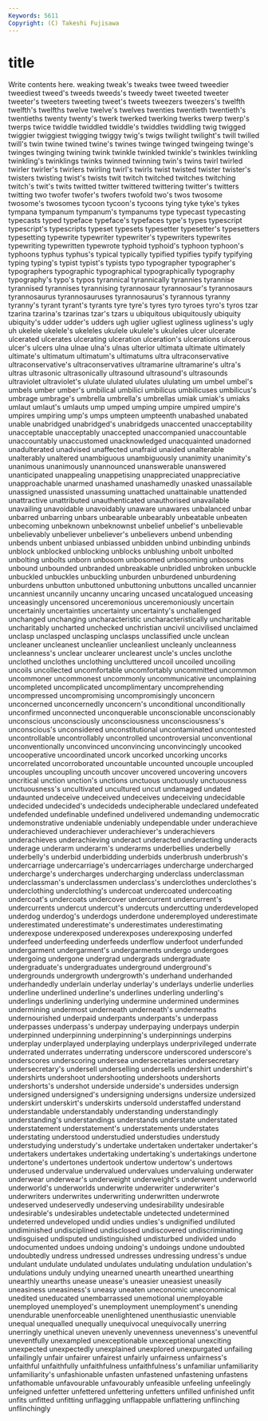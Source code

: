 ```yaml
---
Keywords: 5611 
Copyright: (C) Takeshi Fujisawa
---
```


# title

Write contents here.
weaking tweak's
tweaks twee tweed tweedier tweediest tweed's tweeds tweeds's tweedy tweet
tweeted tweeter tweeter's tweeters tweeting tweet's tweets tweezers tweezers's twelfth
twelfth's twelfths twelve twelve's twelves twenties twentieth twentieth's twentieths twenty
twenty's twerk twerked twerking twerks twerp twerp's twerps twice twiddle
twiddled twiddle's twiddles twiddling twig twigged twiggier twiggiest twigging twiggy
twig's twigs twilight twilight's twill twilled twill's twin twine twined
twine's twines twinge twinged twingeing twinge's twinges twinging twining twink
twinkle twinkled twinkle's twinkles twinkling twinkling's twinklings twinks twinned twinning
twin's twins twirl twirled twirler twirler's twirlers twirling twirl's twirls
twist twisted twister twister's twisters twisting twist's twists twit twitch
twitched twitches twitching twitch's twit's twits twitted twitter twittered twittering
twitter's twitters twitting two twofer twofer's twofers twofold two's twos
twosome twosome's twosomes tycoon tycoon's tycoons tying tyke tyke's tykes
tympana tympanum tympanum's tympanums type typecast typecasting typecasts typed typeface
typeface's typefaces type's types typescript typescript's typescripts typeset typesets typesetter
typesetter's typesetters typesetting typewrite typewriter typewriter's typewriters typewrites typewriting typewritten
typewrote typhoid typhoid's typhoon typhoon's typhoons typhus typhus's typical typically
typified typifies typify typifying typing typing's typist typist's typists typo
typographer typographer's typographers typographic typographical typographically typography typography's typo's typos
tyrannical tyrannically tyrannies tyrannise tyrannised tyrannises tyrannising tyrannosaur tyrannosaur's tyrannosaurs
tyrannosaurus tyrannosauruses tyrannosaurus's tyrannous tyranny tyranny's tyrant tyrant's tyrants tyre
tyre's tyres tyro tyroes tyro's tyros tzar tzarina tzarina's tzarinas
tzar's tzars u ubiquitous ubiquitously ubiquity ubiquity's udder udder's udders
ugh uglier ugliest ugliness ugliness's ugly uh ukelele ukelele's ukeleles
ukulele ukulele's ukuleles ulcer ulcerate ulcerated ulcerates ulcerating ulceration ulceration's
ulcerations ulcerous ulcer's ulcers ulna ulnae ulna's ulnas ulterior ultimata
ultimate ultimately ultimate's ultimatum ultimatum's ultimatums ultra ultraconservative ultraconservative's ultraconservatives
ultramarine ultramarine's ultra's ultras ultrasonic ultrasonically ultrasound ultrasound's ultrasounds ultraviolet
ultraviolet's ululate ululated ululates ululating um umbel umbel's umbels umber
umber's umbilical umbilici umbilicus umbilicuses umbilicus's umbrage umbrage's umbrella umbrella's
umbrellas umiak umiak's umiaks umlaut umlaut's umlauts ump umped umping
umpire umpired umpire's umpires umpiring ump's umps umpteen umpteenth unabashed
unabated unable unabridged unabridged's unabridgeds unaccented unacceptability unacceptable unacceptably unaccepted
unaccompanied unaccountable unaccountably unaccustomed unacknowledged unacquainted unadorned unadulterated unadvised unaffected
unafraid unaided unalterable unalterably unaltered unambiguous unambiguously unanimity unanimity's unanimous
unanimously unannounced unanswerable unanswered unanticipated unappealing unappetising unappreciated unappreciative unapproachable
unarmed unashamed unashamedly unasked unassailable unassigned unassisted unassuming unattached unattainable
unattended unattractive unattributed unauthenticated unauthorised unavailable unavailing unavoidable unavoidably unaware
unawares unbalanced unbar unbarred unbarring unbars unbearable unbearably unbeatable unbeaten
unbecoming unbeknown unbeknownst unbelief unbelief's unbelievable unbelievably unbeliever unbeliever's unbelievers
unbend unbending unbends unbent unbiased unbiassed unbidden unbind unbinding unbinds
unblock unblocked unblocking unblocks unblushing unbolt unbolted unbolting unbolts unborn
unbosom unbosomed unbosoming unbosoms unbound unbounded unbranded unbreakable unbridled unbroken
unbuckle unbuckled unbuckles unbuckling unburden unburdened unburdening unburdens unbutton unbuttoned
unbuttoning unbuttons uncalled uncannier uncanniest uncannily uncanny uncaring uncased uncatalogued
unceasing unceasingly uncensored unceremonious unceremoniously uncertain uncertainly uncertainties uncertainty uncertainty's
unchallenged unchanged unchanging uncharacteristic uncharacteristically uncharitable uncharitably uncharted unchecked unchristian
uncivil uncivilised unclaimed unclasp unclasped unclasping unclasps unclassified uncle unclean
uncleaner uncleanest uncleanlier uncleanliest uncleanly uncleanness uncleanness's unclear unclearer unclearest
uncle's uncles unclothe unclothed unclothes unclothing uncluttered uncoil uncoiled uncoiling
uncoils uncollected uncomfortable uncomfortably uncommitted uncommon uncommoner uncommonest uncommonly uncommunicative
uncomplaining uncompleted uncomplicated uncomplimentary uncomprehending uncompressed uncompromising uncompromisingly unconcern unconcerned
unconcernedly unconcern's unconditional unconditionally unconfirmed unconnected unconquerable unconscionable unconscionably unconscious
unconsciously unconsciousness unconsciousness's unconscious's unconsidered unconstitutional uncontaminated uncontested uncontrollable uncontrollably
uncontrolled uncontroversial unconventional unconventionally unconvinced unconvincing unconvincingly uncooked uncooperative uncoordinated
uncork uncorked uncorking uncorks uncorrelated uncorroborated uncountable uncounted uncouple uncoupled
uncouples uncoupling uncouth uncover uncovered uncovering uncovers uncritical unction unction's
unctions unctuous unctuously unctuousness unctuousness's uncultivated uncultured uncut undamaged undated
undaunted undeceive undeceived undeceives undeceiving undecidable undecided undecided's undecideds undecipherable
undeclared undefeated undefended undefinable undefined undelivered undemanding undemocratic undemonstrative undeniable
undeniably undependable under underachieve underachieved underachiever underachiever's underachievers underachieves underachieving
underact underacted underacting underacts underage underarm underarm's underarms underbellies underbelly
underbelly's underbid underbidding underbids underbrush underbrush's undercarriage undercarriage's undercarriages undercharge
undercharged undercharge's undercharges undercharging underclass underclassman underclassman's underclassmen underclass's underclothes
underclothes's underclothing underclothing's undercoat undercoated undercoating undercoat's undercoats undercover undercurrent
undercurrent's undercurrents undercut undercut's undercuts undercutting underdeveloped underdog underdog's underdogs
underdone underemployed underestimate underestimated underestimate's underestimates underestimating underexpose underexposed underexposes
underexposing underfed underfeed underfeeding underfeeds underflow underfoot underfunded undergarment undergarment's
undergarments undergo undergoes undergoing undergone undergrad undergrads undergraduate undergraduate's undergraduates
underground underground's undergrounds undergrowth undergrowth's underhand underhanded underhandedly underlain underlay
underlay's underlays underlie underlies underline underlined underline's underlines underling underling's
underlings underlining underlying undermine undermined undermines undermining undermost underneath underneath's
underneaths undernourished underpaid underpants underpants's underpass underpasses underpass's underpay underpaying
underpays underpin underpinned underpinning underpinning's underpinnings underpins underplay underplayed underplaying
underplays underprivileged underrate underrated underrates underrating underscore underscored underscore's underscores
underscoring undersea undersecretaries undersecretary undersecretary's undersell underselling undersells undershirt undershirt's
undershirts undershoot undershooting undershoots undershorts undershorts's undershot underside underside's undersides
undersign undersigned undersigned's undersigning undersigns undersize undersized underskirt underskirt's underskirts
undersold understaffed understand understandable understandably understanding understandingly understanding's understandings understands
understate understated understatement understatement's understatements understates understating understood understudied understudies
understudy understudying understudy's undertake undertaken undertaker undertaker's undertakers undertakes undertaking
undertaking's undertakings undertone undertone's undertones undertook undertow undertow's undertows underused
undervalue undervalued undervalues undervaluing underwater underwear underwear's underweight underweight's underwent
underworld underworld's underworlds underwrite underwriter underwriter's underwriters underwrites underwriting underwritten
underwrote undeserved undeservedly undeserving undesirability undesirable undesirable's undesirables undetectable undetected
undetermined undeterred undeveloped undid undies undies's undignified undiluted undiminished undisciplined
undisclosed undiscovered undiscriminating undisguised undisputed undistinguished undisturbed undivided undo undocumented
undoes undoing undoing's undoings undone undoubted undoubtedly undress undressed undresses
undressing undress's undue undulant undulate undulated undulates undulating undulation undulation's
undulations unduly undying unearned unearth unearthed unearthing unearthly unearths unease
unease's uneasier uneasiest uneasily uneasiness uneasiness's uneasy uneaten uneconomic uneconomical
unedited uneducated unembarrassed unemotional unemployable unemployed unemployed's unemployment unemployment's unending
unendurable unenforceable unenlightened unenthusiastic unenviable unequal unequalled unequally unequivocal unequivocally
unerring unerringly unethical uneven unevenly unevenness unevenness's uneventful uneventfully unexampled
unexceptionable unexceptional unexciting unexpected unexpectedly unexplained unexplored unexpurgated unfailing unfailingly
unfair unfairer unfairest unfairly unfairness unfairness's unfaithful unfaithfully unfaithfulness unfaithfulness's
unfamiliar unfamiliarity unfamiliarity's unfashionable unfasten unfastened unfastening unfastens unfathomable unfavourable
unfavourably unfeasible unfeeling unfeelingly unfeigned unfetter unfettered unfettering unfetters unfilled
unfinished unfit unfits unfitted unfitting unflagging unflappable unflattering unflinching unflinchingly
